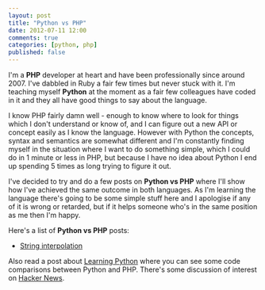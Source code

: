 ```yaml
---
layout: post
title: "Python vs PHP"
date: 2012-07-11 12:00
comments: true
categories: [python, php]
published: false
---
```

I'm a **PHP** developer at heart and have been professionally since around 2007.  I've dabbled in Ruby a fair few times but never stuck with it.  I'm teaching myself **Python** at the moment as a fair few colleagues have coded in it and they all have good things to say about the language.

I know PHP fairly damn well - enough to know where to look for things which I don't understand or know of, and I can figure out a new API or concept easily as I know the language.  However with Python the concepts, syntax and semantics are somewhat different and I'm constantly finding myself in the situation where I want to do something simple, which I could do in 1 minute or less in PHP, but because I have no idea about Python I end up spending 5 times as long trying to figure it out.

I've decided to try and do a few posts on **Python vs PHP** where I'll show how I've achieved the same outcome in both languages.  As I'm learning the language there's going to be some simple stuff here and I apologise if any of it is wrong or retarded, but if it helps someone who's in the same position as me then I'm happy.

Here's a list of **Python vs PHP** posts:

- [String interpolation](/python-string-interpolation)

Also read a post about [Learning Python](/learning-python-the-pragmatic-way) where you can see some code comparisons between Python and PHP.  There's some discussion of interest on [Hacker News](http://news.ycombinator.com/item?id=4853019).